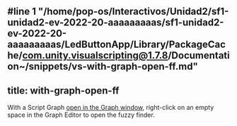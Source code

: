 #line 1 "/home/pop-os/Interactivos/Unidad2/sf1-unidad2-ev-2022-20-aaaaaaaaas/sf1-unidad2-ev-2022-20-aaaaaaaaas/LedButtonApp/Library/PackageCache/com.unity.visualscripting@1.7.8/Documentation~/snippets/vs-with-graph-open-ff.md"
---
title: with-graph-open-ff
---
With a Script Graph [open in the Graph window](../vs-open-graph-edit.md), right-click on an empty space in the Graph Editor to open the fuzzy finder. 
